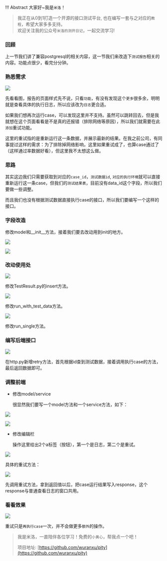 !!! Abstract 大家好~我是`米洛`！<br/>
> 我正在从0到1打造一个开源的接口测试平台, 也在编写一套与之对应的`教程`，希望大家多多支持。<br/>
> 欢迎关注我的公众号`米洛的测开日记`，一起交流学习! 



### 回顾

  上一节我们讲了兼容postgresql的相关内容，这一节我们来改造下`测试报告`相关的内容。功能点很少，看完分分钟。
  
### 熟悉需求

![](https://files.mdnice.com/user/11504/0ca0fa58-e717-4d76-82e3-e58c12446ea7.png)

  先看看图，报告的页面样式先不说，只看`功能`，有没有发现这个`更多`很多余，明明就是查看具体的执行日志，所以应该改为`日志`更合适。
  
  如果我们想再次运行case，可以发现这里并不支持。虽然可以跳转回去，但是我就想在这个页面看看是不是真的还报错（排除网络等原因），所以我们就需要在此`添加`重试功能。
  
  这里的重试指的是重新运行这一条数据，并展示最新的结果。在我之前公司，有同事提过这样的需求：为了排除掉网络影响，这里如果重试成了，也算case通过了（这样通过率数据好看），但这里我不太想这么做。
  
### 思路

  其实这边我们只需要获取到对应的`case_id`，`测试数据id`, `对应的执行环境`就可以直接重新运行这一条case，但我们的`测试结果表`，目前没有data_id这个字段，所以我们要做一些调整。
  
  而且我们也没有根据测试数据直接执行case的接口，所以我们要编写一个这样的接口。
  
### 字段改造
  
  修改model和__init__方法，接着我们要去改动用到init的地方。
  
![](https://files.mdnice.com/user/11504/f1b5e047-ec03-432f-a563-2ab97e15efed.png)

![](https://files.mdnice.com/user/11504/d159856b-71f2-4894-9db5-2a08eae74f4d.png)


### 改动使用处

![](https://files.mdnice.com/user/11504/a1207403-8329-4694-8af3-5533228530b4.png)

  修改TestResult.py的insert方法。
  

![](https://files.mdnice.com/user/11504/8c15848d-06c0-40ad-8e44-5a18c84a3437.png)


  修改run_with_test_data方法。
  
![](https://files.mdnice.com/user/11504/51fbf12f-f034-46af-aa69-958431ec2021.png)

  修改run_single方法。
  
### 编写后端接口

![](https://files.mdnice.com/user/11504/728b82ab-7809-4464-81fd-2c2abfe314c6.png)

  在http.py新增retry方法，首先根据id查到测试数据，接着调用执行case的方法，最后返回数据即可。
  
### 调整前端

- 修改model/service

  很显然我们要写一个model方法和一个service方法，如下：
  
![](https://files.mdnice.com/user/11504/b24d1ed4-6158-4f02-9ee4-daf96725247d.png)

![](https://files.mdnice.com/user/11504/3104469e-693a-4760-ae0a-ca166421c64c.png)

- 修改编辑栏

  操作这里给出2个a标签（按钮），第一个是日志，第二个是重试。

![](https://files.mdnice.com/user/11504/8179fd24-c48c-4d27-9167-1f6fc7e51666.png)

  具体的重试方法：
  
![](https://files.mdnice.com/user/11504/2745a9a2-f216-480a-9f8c-689a58635d56.png)

  先调用重试方法，拿到返回值以后，把case运行结果写入response，这个response与普通查看日志的窗口共用。
  
### 看看效果


![](https://files.mdnice.com/user/11504/c4986589-01f8-44c9-bffe-c0d7a6a07b3b.gif)

  重试只是`再执行case`一次，并不会做更多`额外`的操作。

> 我是米洛，一直陪伴各位学习！免费的`小黄心`，帮我点一个吧！
>
> 项目地址: [https://github.com/wuranxu/pity](https://github.com/wuranxu/pity)
  